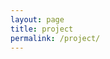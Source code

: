 ```yaml
---
layout: page
title: project
permalink: /project/
---
```



[jekyll-organization]: http://lol.inven.co.kr
